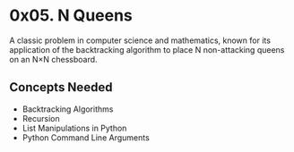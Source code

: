 # 0x05. N Queens
A classic problem in computer science and mathematics, known for its application of the backtracking algorithm to place N non-attacking queens on an N×N chessboard.

## Concepts Needed

- Backtracking Algorithms
- Recursion
- List Manipulations in Python
- Python Command Line Arguments
